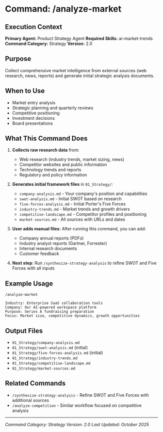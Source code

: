 # Command: /analyze-market

## Execution Context
**Primary Agent:** Product Strategy Agent
**Required Skills:** ai-market-trends
**Command Category:** Strategy
**Version:** 2.0

## Purpose
Collect comprehensive market intelligence from external sources (web research, news, reports) and generate initial strategic analysis documents.

## When to Use
- Market entry analysis
- Strategic planning and quarterly reviews
- Competitive positioning
- Investment decisions
- Board presentations

## What This Command Does
1. **Collects raw research data** from:
   - Web research (industry trends, market sizing, news)
   - Competitor websites and public information
   - Technology trends and reports
   - Regulatory and policy information

2. **Generates initial framework files** in `01_Strategy/`:
   - `company-analysis.md` - Your company's position and capabilities
   - `swot-analysis.md` - Initial SWOT based on research
   - `five-forces-analysis.md` - Initial Porter's Five Forces
   - `industry-trends.md` - Market trends and growth drivers
   - `competitive-landscape.md` - Competitor profiles and positioning
   - `market-sources.md` - All sources with URLs and dates

3. **User adds manual files**: After running this command, you can add:
   - Company annual reports (PDFs)
   - Industry analyst reports (Gartner, Forrester)
   - Internal research documents
   - Customer feedback

4. **Next step**: Run `/synthesize-strategy-analysis` to refine SWOT and Five Forces with all inputs

## Example Usage
```
/analyze-market

Industry: Enterprise SaaS collaboration tools
Company: Our AI-powered workspace platform
Purpose: Series A fundraising preparation
Focus: Market size, competitive dynamics, growth opportunities
```

## Output Files
- `01_Strategy/company-analysis.md`
- `01_Strategy/swot-analysis.md` (initial)
- `01_Strategy/five-forces-analysis.md` (initial)
- `01_Strategy/industry-trends.md`
- `01_Strategy/competitive-landscape.md`
- `01_Strategy/market-sources.md`

## Related Commands
- `/synthesize-strategy-analysis` - Refine SWOT and Five Forces with additional sources
- `/analyze-competition` - Similar workflow focused on competitive analysis

---

*Command Category: Strategy*
*Version: 2.0*
*Last Updated: October 2025*
